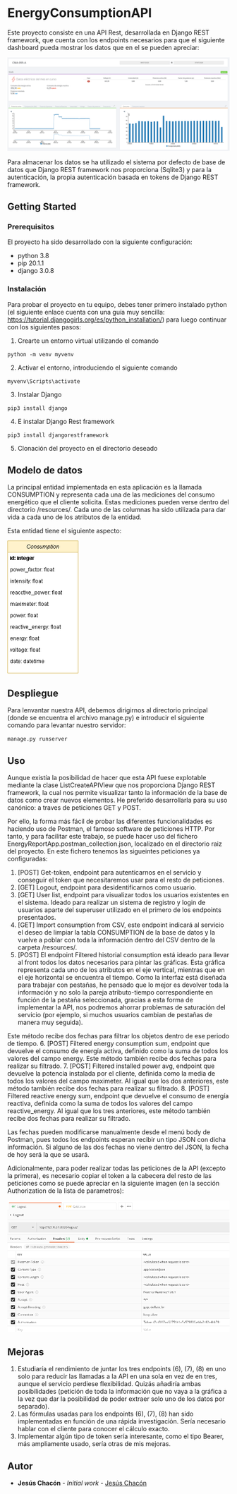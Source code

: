 # EnergyConsumptionAPI

Este proyecto consiste en una API Rest, desarrollada en Django REST framework, que cuenta con los endpoints necesarios para que el siguiente dashboard pueda mostrar los datos que en el se pueden apreciar:

![Dashboard](https://github.com/jesuschm/EnergyConsumptionAPI/blob/master/resources/dashboard.png?raw=true)

Para almacenar los datos se ha utilizado el sistema por defecto de base de datos que Django REST framework nos proporciona (Sqlite3) y para la autenticación, la propia autenticación basada en tokens de Django REST framework.

## Getting Started

### Prerequisitos

El proyecto ha sido desarrollado con la siguiente configuración:
- python 3.8
- pip 20.1.1
- django 3.0.8

### Instalación

Para probar el proyecto en tu equipo, debes tener primero instalado python (el siguiente enlace cuenta con una guía muy sencilla: https://tutorial.djangogirls.org/es/python_installation/) para luego continuar con los siguientes pasos:

1. Crearte un entorno virtual utilizando el comando 
```
python -m venv myvenv
```
2. Activar el entorno, introduciendo el siguiente comando
```
myvenv\Scripts\activate
```
3. Instalar Django
```
pip3 install django
```
4. E instalar Django Rest framework
```
pip3 install djangorestframework
```
5. Clonación del proyecto en el directorio deseado

## Modelo de datos

La principal entidad implementada en esta aplicación es la llamada CONSUMPTION y representa cada una de las mediciones del consumo energético que el cliente solicita. Estas mediciones pueden verse dentro del directorio /resources/. Cada uno de las columnas ha sido utilizada para dar vida a cada uno de los atributos de la entidad. 

Esta entidad tiene el siguiente aspecto:

![Consumption model](https://github.com/jesuschm/EnergyConsumptionAPI/blob/master/resources/Consumption_entity.png?raw=true)

## Despliegue

Para lenvantar nuestra API, debemos dirigirnos al directorio principal (donde se encuentra el archivo manage.py) e introducir el siguiente comando para levantar nuestro servidor:
```
manage.py runserver
```

## Uso

Aunque existía la posibilidad de hacer que esta API fuese explotable mediante la clase ListCreateAPIView que nos proporciona Django REST framework, la cual nos permite visualizar tanto la información de la base de datos como crear nuevos elementos. He preferido desarrollarla para su uso canónico: a traves de peticiones GET y POST.

Por ello, la forma más fácil de probar las diferentes funcionalidades es haciendo uso de Postman, el famoso software de peticiones HTTP. Por tanto, y para facilitar este trabajo, se puede hacer uso del fichero EnergyReportApp.postman_collection.json, localizado en el directorio raiz del proyecto. En este fichero tenemos las sigueintes peticiones ya configuradas:

1. [POST] Get-token, endpoint para autenticarnos en el servicio y conseguir el token que necesitaremos usar para el resto de peticiones.
2. [GET] Logout, endpoint para desidentificarnos como usuario.
3. [GET] User list, endpoint para visualizar todos los usuarios existentes en el sistema. Ideado para realizar un sistema de registro y login de usuarios aparte del superuser utilizado en el primero de los endpoints presentados.
4. [GET] Import consumption from CSV, este endpoint indicará al servicio el deseo de limpiar la tabla CONSUMPTION de la base de datos y la vuelve a poblar con toda la información dentro del CSV dentro de la carpeta /resources/.
5. [POST] El endpoint Filtered historial consumption está ideado para llevar al front todos los datos necesarios para pintar las gráficas. Esta gráfica representa cada uno de los atributos en el eje vertical, mientras que en el eje horizontal se encuentra el tiempo. Como la interfaz está diseñada para trabajar con pestañas, he pensado que lo mejor es devolver toda la información y no solo la pareja atributo-tiempo correspondiente en función de la pestaña seleccionada, gracias a esta forma de implementar la API, nos podremos ahorrar problemas de saturación del servicio (por ejemplo, si muchos usuarios cambian de pestañas de manera muy seguida).

Este método recibe dos fechas para filtrar los objetos dentro de ese periodo de tiempo.
6. [POST] Filtered energy consumption sum, endpoint que devuelve el consumo de energía activa, definido como la suma de todos los valores del campo energy.
Este método también recibe dos fechas para realizar su filtrado.
7. [POST] Filtered installed power avg, endpoint que devuelve la potencia instalada por el cliente, definida como la media de todos los valores del campo maximeter.
Al igual que los dos anteriores, este método también recibe dos fechas para realizar su filtrado.
8. [POST] Filtered reactive energy sum, endpoint que devuelve el consumo de energía reactiva, definida como la suma de todos los valores del campo reactive_energy.
Al igual que los tres anteriores, este método también recibe dos fechas para realizar su filtrado.

Las fechas pueden modificarse manualmente desde el menú body de Postman, pues todos los endpoints esperan recibir un tipo JSON con dicha información. Si alguno de las dos fechas no viene dentro del JSON, la fecha de hoy será la que se usará.

Adicionalmente, para poder realizar todas las peticiones de la API (excepto la primera), es necesario copiar el token a la cabecera del resto de las peticiones como se puede apreciar en la siguiente imagen (en la sección Authorization de la lista de parametros):

![Consumption model](https://github.com/jesuschm/EnergyConsumptionAPI/blob/master/resources/Authentication_Postman.png?raw=true)

## Mejoras
1. Estudiaría el rendimiento de juntar los tres endpoints (6), (7), (8) en uno solo para reducir las llamadas a la API en una sola en vez de en tres, aunque el servicio perdiese flexibilidad. Quizás añadiría ambas posibilidades (petición de toda la información que no vaya a la gráfica a la vez que dar la posibilidad de poder extraer solo uno de los datos por separado).
2. Las fórmulas usadas para los endpoints (6), (7), (8) han sido implementadas en función de una rápida investigación. Sería necesario hablar con el cliente para conocer el cálculo exacto.
3. Implementar algún tipo de token sería interesante, como el tipo Bearer, más ampliamente usado, sería otras de mis mejoras.

## Autor

* **Jesús Chacón** - *Initial work* - [Jesús Chacón](https://github.com/jesushcm)
